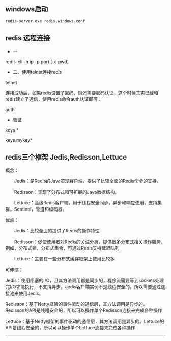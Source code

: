 ## windows启动

```
redis-server.exe redis.windows.conf
```


## redis 远程连接

- 一

redis-cli -h ip -p port [-a pwd]

- 二、使用telnet连接redis

telnet <hostname> <port>

连接成功后，如果redis设置了密码，则还需要密码认证，这个时候其实已经和redis建立了通信，使用redis命令auth认证即可：

auth <password>

- 验证

keys *

keys mykey*



## redis三个框架 Jedis,Redisson,Lettuce

概念：

　　Jedis：是Redis的Java实现客户端，提供了比较全面的Redis命令的支持，

　　Redisson：实现了分布式和可扩展的Java数据结构。

　　Lettuce：高级Redis客户端，用于线程安全同步，异步和响应使用，支持集群，Sentinel，管道和编码器。

优点：

　　Jedis：比较全面的提供了Redis的操作特性

　　Redisson：促使使用者对Redis的关注分离，提供很多分布式相关操作服务，例如，分布式锁，分布式集合，可通过Redis支持延迟队列

　　Lettuce：主要在一些分布式缓存框架上使用比较多

可伸缩：

Jedis：使用阻塞的I/O，且其方法调用都是同步的，程序流需要等到sockets处理完I/O才能执行，不支持异步。Jedis客户端实例不是线程安全的，所以需要通过连接池来使用Jedis。

Redisson：基于Netty框架的事件驱动的通信层，其方法调用是异步的。Redisson的API是线程安全的，所以可以操作单个Redisson连接来完成各种操作

Lettuce：基于Netty框架的事件驱动的通信层，其方法调用是异步的。Lettuce的API是线程安全的，所以可以操作单个Lettuce连接来完成各种操作

 



---